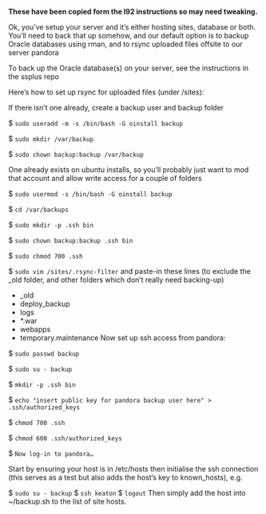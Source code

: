 **These have been copied form the l92 instructions so may need tweaking.**

Ok, you’ve setup your server and it’s either hosting sites, database or both. You’ll need to back that up somehow, and our default option is to backup Oracle databases using rman, and to rsync uploaded files offsite to our server pandora

To back up the Oracle database(s) on your server, see the instructions in the ssplus repo

Here’s how to set up rsync for uploaded files (under /sites):

If there isn’t one already, create a backup user and backup folder

$ `sudo useradd -m -s /bin/bash -G oinstall backup`

$ `sudo mkdir /var/backup`

$ `sudo chown backup:backup /var/backup`

One already exists on ubuntu installs, so you’ll probably just want to mod that account and allow write access for a couple of folders

$ `sudo usermod -s /bin/bash -G oinstall backup`

$ `cd /var/backups`

$ `sudo mkdir -p .ssh bin`

$ `sudo chown backup:backup .ssh bin`

$ `sudo chmod 700 .ssh`

$ `sudo vim /sites/.rsync-filter`
and paste-in these lines (to exclude the _old folder, and other folders which don’t really need backing-up)

- _old
- deploy_backup
- logs
- *.war
- webapps
- temporary.maintenance
Now set up ssh access from pandora:


$ `sudo passwd backup`

$ `sudo su - backup`

$ `mkdir -p .ssh bin`

$ `echo "insert public key for pandora backup user here" > .ssh/authorized_keys`

$ `chmod 700 .ssh`

$ `chmod 600 .ssh/authorized_keys`

$ `Now log-in to pandora…`

Start by ensuring your host is in /etc/hosts then initialise the ssh connection (this serves as a test but also adds the host’s key to known_hosts), e.g.

$ `sudo su - backup`
$ `ssh keaton`
$ `logout`
Then simply add the host into ~/backup.sh to the list of site hosts.